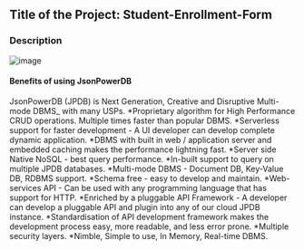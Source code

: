 ## Title of the Project: Student-Enrollment-Form
### Description
![image](https://user-images.githubusercontent.com/90664788/211859914-f3d09726-3eef-4b78-a16b-dbf0630b0d06.png)


#### Benefits of using JsonPowerDB

JsonPowerDB (JPDB) is Next Generation, Creative and Disruptive Multi-mode DBMS_ with many USPs.
*Proprietary algorithm for High Performance CRUD operations. Multiple times faster than popular DBMS.
*Serverless support for faster development - A UI developer can develop complete dynamic application.
*DBMS with built in web / application server and embedded caching makes the performance lightning fast.
*Server side Native NoSQL - best query performance.
*In-built support to query on multiple JPDB databases.
*Multi-mode DBMS - Document DB, Key-Value DB, RDBMS support.
*Schema free - easy to develop and maintain.
*Web-services API - Can be used with any programming language that has support for HTTP.
*Enriched by a pluggable API Framework - A developer can develop a pluggable API and plugin into any of our cloud JPDB instance.
*Standardisation of API development framework makes the development process easy, more readable, and less error prone.
*Multiple security layers.
*Nimble, Simple to use, In Memory, Real-time DBMS.
